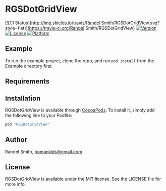 # RGSDotGridView

[![CI Status](http://img.shields.io/travis/Randel Smith/RGSDotGridView.svg?style=flat)](https://travis-ci.org/Randel Smith/RGSDotGridView)
[![Version](https://img.shields.io/cocoapods/v/RGSDotGridView.svg?style=flat)](http://cocoapods.org/pods/RGSDotGridView)
[![License](https://img.shields.io/cocoapods/l/RGSDotGridView.svg?style=flat)](http://cocoapods.org/pods/RGSDotGridView)
[![Platform](https://img.shields.io/cocoapods/p/RGSDotGridView.svg?style=flat)](http://cocoapods.org/pods/RGSDotGridView)

## Example

To run the example project, clone the repo, and run `pod install` from the Example directory first.

## Requirements

## Installation

RGSDotGridView is available through [CocoaPods](http://cocoapods.org). To install
it, simply add the following line to your Podfile:

```ruby
pod "RGSDotGridView"
```

## Author

Randel Smith, homankids@gmail.com

## License

RGSDotGridView is available under the MIT license. See the LICENSE file for more info.
